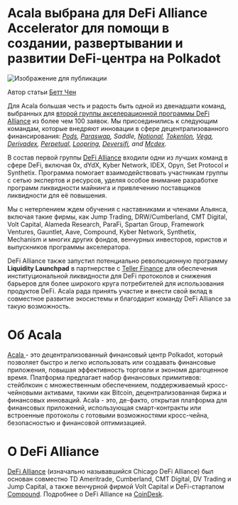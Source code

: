 # **Acala выбрана для DeFi Alliance Accelerator для помощи в создании, развертывании и развитии DeFi-центра на Polkadot**

![Изображение для публикации](https://miro.medium.com/max/3200/0*7SxlrlyVQIduIxF5)

Автор статьи [Бетт Чен](https://medium.com/u/8d475d21e811?source=post_page-----c1526008963e--------------------------------)

Для Acala большая честь и радость быть одной из двенадцати команд, выбранных для [ второй группы акселерационной программы DeFi Alliance](https://medium.com/@lmrankhan/defi-alliance-announces-cohort-2-liquidity-launchpad-5bbaf76cde32) из более чем 100 заявок. Мы присоединились к следующим командам, которые внедряют инновации в сфере децентрализованного финансирования: [_Pods_](http://pods.finance/)_,_ [_Paraswap_](https://paraswap.io/#/)_, Saddle,_ [_Notional_](http://notional.finance/)_,_ [_Tokenlon_](http://tokenlon.im/)_,_ [_Vega_](http://vega.xyz/)_,_ [_Derivadex_](https://derivadex.com/)_,_ [_Perpetual,_](http://perp.fi/) [_Loopring_](https://loopring.org/#/)_,_ [_Deversifi_](http://deversifi.com/)_, and_ [_Mcdex_](https://mcdex.io/)_._

В состав первой группы [ DeFi Alliance](https://defialliance.co) входили одни из лучших команд в сфере DeFi, включая 0x, dYdX, Kyber Network, IDEX, Opyn, Set Protocol и Synthetix. Программа помогает взаимодействовать участникам группы с сетью экспертов и ресурсов, уделяя особое внимание разработке программ ликвидности майнинга и привлечению поставщиков ликвидности для её повышения.

Мы с нетерпением ждем обучения с наставниками и членами Альянса, включая такие фирмы, как Jump Trading, DRW/Cumberland, CMT Digital, Volt Capital, Alameda Research, ParaFi, Spartan Group, Framework Ventures, Gauntlet, Aave, Compound, Kyber Network, Synthetix, Mechanism и многих других фондов, венчурных инвесторов, юристов и выпускников программы акселератора.

DeFi Alliance также запустил потенциально революционную программу **Liquidity Launchpad** в партнерстве с [Teller Finance](https://finance.yahoo.com/news/teller-finance-announces-october-launch-130000981.html) для обеспечения институциональной ликвидности для DeFi протоколов и снижения барьеров для более широкого круга потребителей для использования продуктов DeFi. Acala рада принять участие и внести свой вклад в совместное развитие экосистемы и благодарит команду DeFi Alliance за такую возможность.

# **Об Acala**

[ Acala ](http://acala.network/) - это децентрализованный финансовый центр Polkadot, который позволяет быстро и легко использовать или создавать финансовые приложения, повышая эффективность торговли и экономя драгоценное время. Платформа предлагает набор финансовых примитивов: стейблкоин с множественным обеспечением, поддерживаемый кросс-чейновыми активами, такими как Bitcoin, децентрализованная биржа и финансовых инноваций. Acala - это, де-факто, открытая платформа для финансовых приложений, использующая смарт-контракты или встроенные протоколы с готовыми возможностями кросс-чейна, безопасностью и финансовой оптимизацией.

# **О DeFi Alliance**

[DeFi Alliance](https://defialliance.co) (изначально называвшийся Chicago DeFi Alliance) был основан совместно TD Ameritrade, Cumberland, CMT Digital, DV Trading и Jump Capital, а также венчурной фирмой Volt Capital и DeFi-стартапом [Compound](https://www.coindesk.com/defi-startup-compound-finance-raises-25-million-series-a-led-by-a16z). Подробнее о DeFi Alliance на [CoinDesk](https://www.coindesk.com/chicagos-trading-firms-look-to-defi-with-new-alliance).
